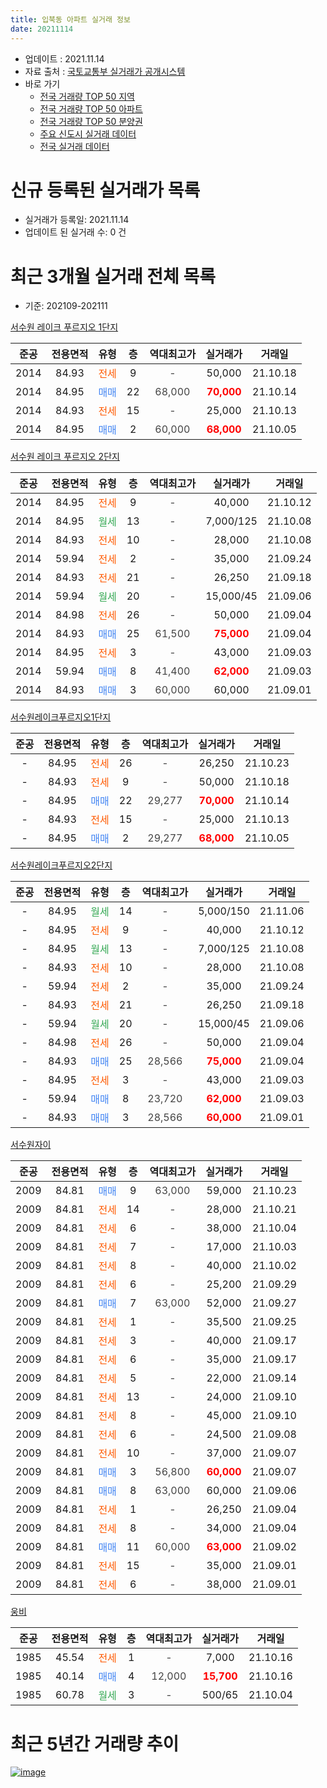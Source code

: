 ```yaml
---
title: 입북동 아파트 실거래 정보
date: 20211114
---
```


* 업데이트 : 2021.11.14
* 자료 출처 : [국토교통부 실거래가 공개시스템](http://rt.molit.go.kr)
* 바로 가기
    * [전국 거래량 TOP 50 지역](https://apt-info.github.io/apt-trade-info/tr)
    * [전국 거래량 TOP 50 아파트](https://apt-info.github.io/apt-trade-info/ta)
    * [전국 거래량 TOP 50 분양권](https://apt-info.github.io/apt-trade-info/tb)
    * [주요 신도시 실거래 데이터](https://apt-info.github.io/apt-trade-info/newtown)
    * [전국 실거래 데이터](https://apt-info.github.io/apt-trade-info/all)



<script async src="https://pagead2.googlesyndication.com/pagead/js/adsbygoogle.js"></script>
<!-- 기본광고 -->
<ins class="adsbygoogle"
     style="display:block"
     data-ad-client="ca-pub-1142216861245946"
     data-ad-slot="4805727019"
     data-ad-format="auto"
     data-full-width-responsive="true"></ins>
<script>
     (adsbygoogle = window.adsbygoogle || []).push({});
</script>


# 신규 등록된 실거래가 목록

* 실거래가 등록일: 2021.11.14
* 업데이트 된 실거래 수: 0 건




<script async src="https://pagead2.googlesyndication.com/pagead/js/adsbygoogle.js"></script>
<!-- 기본광고 -->
<ins class="adsbygoogle"
     style="display:block"
     data-ad-client="ca-pub-1142216861245946"
     data-ad-slot="4805727019"
     data-ad-format="auto"
     data-full-width-responsive="true"></ins>
<script>
     (adsbygoogle = window.adsbygoogle || []).push({});
</script>


# 최근 3개월 실거래 전체 목록
* 기준: 202109-202111


[서수원 레이크 푸르지오 1단지](https://search.naver.com/search.naver?query=%EC%84%9C%EC%88%98%EC%9B%90+%EB%A0%88%EC%9D%B4%ED%81%AC+%ED%91%B8%EB%A5%B4%EC%A7%80%EC%98%A4+1%EB%8B%A8%EC%A7%80)

|준공|전용면적|유형|층|역대최고가|실거래가|거래일|
|:---:|:---:|:---:|:---:|:---:|:---:|:---:|
|2014|84.93|<span style="color:#FF5A00">전세</span>|9|<span style="color:#444444">-</span>|50,000|21.10.18|
|2014|84.95|<span style="color:#4285F3">매매</span>|22|<span style="color:#444444">68,000</span>|<b><span style="color:#FF0000">70,000</span></b>|21.10.14|
|2014|84.93|<span style="color:#FF5A00">전세</span>|15|<span style="color:#444444">-</span>|25,000|21.10.13|
|2014|84.95|<span style="color:#4285F3">매매</span>|2|<span style="color:#444444">60,000</span>|<b><span style="color:#FF0000">68,000</span></b>|21.10.05|

[서수원 레이크 푸르지오 2단지](https://search.naver.com/search.naver?query=%EC%84%9C%EC%88%98%EC%9B%90+%EB%A0%88%EC%9D%B4%ED%81%AC+%ED%91%B8%EB%A5%B4%EC%A7%80%EC%98%A4+2%EB%8B%A8%EC%A7%80)

|준공|전용면적|유형|층|역대최고가|실거래가|거래일|
|:---:|:---:|:---:|:---:|:---:|:---:|:---:|
|2014|84.95|<span style="color:#FF5A00">전세</span>|9|<span style="color:#444444">-</span>|40,000|21.10.12|
|2014|84.95|<span style="color:#34A853">월세</span>|13|<span style="color:#444444">-</span>|7,000/125|21.10.08|
|2014|84.93|<span style="color:#FF5A00">전세</span>|10|<span style="color:#444444">-</span>|28,000|21.10.08|
|2014|59.94|<span style="color:#FF5A00">전세</span>|2|<span style="color:#444444">-</span>|35,000|21.09.24|
|2014|84.93|<span style="color:#FF5A00">전세</span>|21|<span style="color:#444444">-</span>|26,250|21.09.18|
|2014|59.94|<span style="color:#34A853">월세</span>|20|<span style="color:#444444">-</span>|15,000/45|21.09.06|
|2014|84.98|<span style="color:#FF5A00">전세</span>|26|<span style="color:#444444">-</span>|50,000|21.09.04|
|2014|84.93|<span style="color:#4285F3">매매</span>|25|<span style="color:#444444">61,500</span>|<b><span style="color:#FF0000">75,000</span></b>|21.09.04|
|2014|84.95|<span style="color:#FF5A00">전세</span>|3|<span style="color:#444444">-</span>|43,000|21.09.03|
|2014|59.94|<span style="color:#4285F3">매매</span>|8|<span style="color:#444444">41,400</span>|<b><span style="color:#FF0000">62,000</span></b>|21.09.03|
|2014|84.93|<span style="color:#4285F3">매매</span>|3|<span style="color:#444444">60,000</span>|60,000|21.09.01|

[서수원레이크푸르지오1단지](https://search.naver.com/search.naver?query=%EC%84%9C%EC%88%98%EC%9B%90%EB%A0%88%EC%9D%B4%ED%81%AC%ED%91%B8%EB%A5%B4%EC%A7%80%EC%98%A41%EB%8B%A8%EC%A7%80)

|준공|전용면적|유형|층|역대최고가|실거래가|거래일|
|:---:|:---:|:---:|:---:|:---:|:---:|:---:|
|-|84.95|<span style="color:#FF5A00">전세</span>|26|<span style="color:#444444">-</span>|26,250|21.10.23|
|-|84.93|<span style="color:#FF5A00">전세</span>|9|<span style="color:#444444">-</span>|50,000|21.10.18|
|-|84.95|<span style="color:#4285F3">매매</span>|22|<span style="color:#444444">29,277</span>|<b><span style="color:#FF0000">70,000</span></b>|21.10.14|
|-|84.93|<span style="color:#FF5A00">전세</span>|15|<span style="color:#444444">-</span>|25,000|21.10.13|
|-|84.95|<span style="color:#4285F3">매매</span>|2|<span style="color:#444444">29,277</span>|<b><span style="color:#FF0000">68,000</span></b>|21.10.05|

[서수원레이크푸르지오2단지](https://search.naver.com/search.naver?query=%EC%84%9C%EC%88%98%EC%9B%90%EB%A0%88%EC%9D%B4%ED%81%AC%ED%91%B8%EB%A5%B4%EC%A7%80%EC%98%A42%EB%8B%A8%EC%A7%80)

|준공|전용면적|유형|층|역대최고가|실거래가|거래일|
|:---:|:---:|:---:|:---:|:---:|:---:|:---:|
|-|84.95|<span style="color:#34A853">월세</span>|14|<span style="color:#444444">-</span>|5,000/150|21.11.06|
|-|84.95|<span style="color:#FF5A00">전세</span>|9|<span style="color:#444444">-</span>|40,000|21.10.12|
|-|84.95|<span style="color:#34A853">월세</span>|13|<span style="color:#444444">-</span>|7,000/125|21.10.08|
|-|84.93|<span style="color:#FF5A00">전세</span>|10|<span style="color:#444444">-</span>|28,000|21.10.08|
|-|59.94|<span style="color:#FF5A00">전세</span>|2|<span style="color:#444444">-</span>|35,000|21.09.24|
|-|84.93|<span style="color:#FF5A00">전세</span>|21|<span style="color:#444444">-</span>|26,250|21.09.18|
|-|59.94|<span style="color:#34A853">월세</span>|20|<span style="color:#444444">-</span>|15,000/45|21.09.06|
|-|84.98|<span style="color:#FF5A00">전세</span>|26|<span style="color:#444444">-</span>|50,000|21.09.04|
|-|84.93|<span style="color:#4285F3">매매</span>|25|<span style="color:#444444">28,566</span>|<b><span style="color:#FF0000">75,000</span></b>|21.09.04|
|-|84.95|<span style="color:#FF5A00">전세</span>|3|<span style="color:#444444">-</span>|43,000|21.09.03|
|-|59.94|<span style="color:#4285F3">매매</span>|8|<span style="color:#444444">23,720</span>|<b><span style="color:#FF0000">62,000</span></b>|21.09.03|
|-|84.93|<span style="color:#4285F3">매매</span>|3|<span style="color:#444444">28,566</span>|<b><span style="color:#FF0000">60,000</span></b>|21.09.01|

[서수원자이](https://search.naver.com/search.naver?query=%EC%84%9C%EC%88%98%EC%9B%90%EC%9E%90%EC%9D%B4)

|준공|전용면적|유형|층|역대최고가|실거래가|거래일|
|:---:|:---:|:---:|:---:|:---:|:---:|:---:|
|2009|84.81|<span style="color:#4285F3">매매</span>|9|<span style="color:#444444">63,000</span>|59,000|21.10.23|
|2009|84.81|<span style="color:#FF5A00">전세</span>|14|<span style="color:#444444">-</span>|28,000|21.10.21|
|2009|84.81|<span style="color:#FF5A00">전세</span>|6|<span style="color:#444444">-</span>|38,000|21.10.04|
|2009|84.81|<span style="color:#FF5A00">전세</span>|7|<span style="color:#444444">-</span>|17,000|21.10.03|
|2009|84.81|<span style="color:#FF5A00">전세</span>|8|<span style="color:#444444">-</span>|40,000|21.10.02|
|2009|84.81|<span style="color:#FF5A00">전세</span>|6|<span style="color:#444444">-</span>|25,200|21.09.29|
|2009|84.81|<span style="color:#4285F3">매매</span>|7|<span style="color:#444444">63,000</span>|52,000|21.09.27|
|2009|84.81|<span style="color:#FF5A00">전세</span>|1|<span style="color:#444444">-</span>|35,500|21.09.25|
|2009|84.81|<span style="color:#FF5A00">전세</span>|3|<span style="color:#444444">-</span>|40,000|21.09.17|
|2009|84.81|<span style="color:#FF5A00">전세</span>|6|<span style="color:#444444">-</span>|35,000|21.09.17|
|2009|84.81|<span style="color:#FF5A00">전세</span>|5|<span style="color:#444444">-</span>|22,000|21.09.14|
|2009|84.81|<span style="color:#FF5A00">전세</span>|13|<span style="color:#444444">-</span>|24,000|21.09.10|
|2009|84.81|<span style="color:#FF5A00">전세</span>|8|<span style="color:#444444">-</span>|45,000|21.09.10|
|2009|84.81|<span style="color:#FF5A00">전세</span>|6|<span style="color:#444444">-</span>|24,500|21.09.08|
|2009|84.81|<span style="color:#FF5A00">전세</span>|10|<span style="color:#444444">-</span>|37,000|21.09.07|
|2009|84.81|<span style="color:#4285F3">매매</span>|3|<span style="color:#444444">56,800</span>|<b><span style="color:#FF0000">60,000</span></b>|21.09.07|
|2009|84.81|<span style="color:#4285F3">매매</span>|8|<span style="color:#444444">63,000</span>|60,000|21.09.06|
|2009|84.81|<span style="color:#FF5A00">전세</span>|1|<span style="color:#444444">-</span>|26,250|21.09.04|
|2009|84.81|<span style="color:#FF5A00">전세</span>|8|<span style="color:#444444">-</span>|34,000|21.09.04|
|2009|84.81|<span style="color:#4285F3">매매</span>|11|<span style="color:#444444">60,000</span>|<b><span style="color:#FF0000">63,000</span></b>|21.09.02|
|2009|84.81|<span style="color:#FF5A00">전세</span>|15|<span style="color:#444444">-</span>|35,000|21.09.01|
|2009|84.81|<span style="color:#FF5A00">전세</span>|6|<span style="color:#444444">-</span>|38,000|21.09.01|


<script async src="https://pagead2.googlesyndication.com/pagead/js/adsbygoogle.js"></script>
<!-- 기본광고 -->
<ins class="adsbygoogle"
     style="display:block"
     data-ad-client="ca-pub-1142216861245946"
     data-ad-slot="4805727019"
     data-ad-format="auto"
     data-full-width-responsive="true"></ins>
<script>
     (adsbygoogle = window.adsbygoogle || []).push({});
</script>


[웅비](https://search.naver.com/search.naver?query=%EC%9B%85%EB%B9%84)

|준공|전용면적|유형|층|역대최고가|실거래가|거래일|
|:---:|:---:|:---:|:---:|:---:|:---:|:---:|
|1985|45.54|<span style="color:#FF5A00">전세</span>|1|<span style="color:#444444">-</span>|7,000|21.10.16|
|1985|40.14|<span style="color:#4285F3">매매</span>|4|<span style="color:#444444">12,000</span>|<b><span style="color:#FF0000">15,700</span></b>|21.10.16|
|1985|60.78|<span style="color:#34A853">월세</span>|3|<span style="color:#444444">-</span>|500/65|21.10.04|



<script async src="https://pagead2.googlesyndication.com/pagead/js/adsbygoogle.js"></script>
<!-- 기본광고 -->
<ins class="adsbygoogle"
     style="display:block"
     data-ad-client="ca-pub-1142216861245946"
     data-ad-slot="4805727019"
     data-ad-format="auto"
     data-full-width-responsive="true"></ins>
<script>
     (adsbygoogle = window.adsbygoogle || []).push({});
</script>


# 최근 5년간 거래량 추이


<div style="width:100%;">
    <canvas id="deal_progress" height="200"></canvas>
</div>

<script>
new Chart(document.getElementById("deal_progress"), {
    type: 'line',
    data: {
        labels: ['16.01','16.02','16.03','16.04','16.05','16.06','16.07','16.08','16.09','16.10','16.11','16.12','17.01','17.02','17.03','17.04','17.05','17.06','17.07','17.08','17.09','17.10','17.11','17.12','18.01','18.02','18.03','18.04','18.05','18.06','18.07','18.08','18.09','18.10','18.11','18.12','19.01','19.02','19.03','19.04','19.05','19.06','19.07','19.08','19.09','19.10','19.11','19.12','20.01','20.02','20.03','20.04','20.05','20.06','20.07','20.08','20.09','20.10','20.11','20.12','21.01','21.02','21.03','21.04','21.05','21.06','21.07','21.08','21.09','21.10','21.11'],
        datasets: [{
            label: '매매/분양권',
            data: [7,8,17,9,16,15,20,20,17,15,15,6,7,11,10,6,14,8,14,15,17,19,13,8,15,5,10,10,22,15,14,9,16,12,8,14,18,7,8,5,8,8,12,6,12,18,19,28,76,45,7,7,12,17,7,12,3,10,11,15,17,24,16,10,25,11,12,8,10,6,0],
            borderColor: "rgba(66, 133, 243, 1)",
            backgroundColor: "rgba(66, 133, 243, 0.05)",
            borderWidth: 1,
            pointRadius: 0,
            fill: false,
            lineTension: 0
        },{
            label: '전/월세',
            data: [19,14,36,26,13,10,9,9,7,2,8,5,8,11,10,9,4,4,8,5,4,5,7,9,12,16,15,9,10,18,17,17,6,11,10,5,14,16,21,12,9,13,13,12,10,4,7,18,18,16,17,15,7,15,17,4,16,8,6,12,14,14,7,11,12,8,14,15,23,17,1],
            borderColor: "rgba(255, 90, 0, 1)",
            backgroundColor: "rgba(255, 90, 0, 0.05)",
            borderWidth: 1,
            pointRadius: 0,
            fill: false,
            lineTension: 0
        },{
            label: '합계',
            data: [26,22,53,35,29,25,29,29,24,17,23,11,15,22,20,15,18,12,22,20,21,24,20,17,27,21,25,19,32,33,31,26,22,23,18,19,32,23,29,17,17,21,25,18,22,22,26,46,94,61,24,22,19,32,24,16,19,18,17,27,31,38,23,21,37,19,26,23,33,23,1],
            borderColor: "rgba(0, 0, 0, 1)",
            backgroundColor: "rgba(0, 0, 0, 0.03)",
            borderWidth: 0.1,
            pointRadius: 0,
            fill: true,
            lineTension: 0
        }
        ]
    },
    options: {
        responsive: true,
        title: {
            display: false
        },
        tooltips: {
            mode: 'index',
            intersect: false
        },
        hover: {
            mode: 'nearest',
            intersect: true
        },
        scales: {
            xAxes: [{
                display: true,
                scaleLabel: {
                    display: true,
                    labelString: '년/월'
                }
            }],
            yAxes: [{
                display: true,
                ticks: {
                    suggestedMin: 0,
                },
                scaleLabel: {
                    display: true,
                    labelString: '실거래 수'
                }
            }]
        }
    }
});

</script>


[![image](https://apt-info.github.io/images/2020-01-03-apt-trade-info/1024x500.png)](https://play.google.com/store/apps/details?id=com.aptinfo.apttradeinfo)

